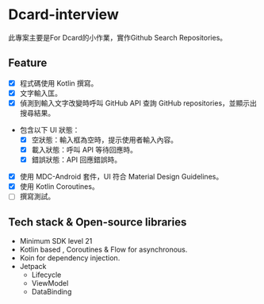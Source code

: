 # Dcard-interview

此專案主要是For Dcard的小作業，實作Github Search Repositories。

## Feature
- [x] 程式碼使用 Kotlin 撰寫。
- [x] 文字輸入匡。
- [x] 偵測到輸入文字改變時呼叫 GitHub API 查詢 GitHub repositories，並顯示出搜尋結果。
- 包含以下 UI 狀態：
    - [x] 空狀態：輸入框為空時，提示使用者輸入內容。
    - [x] 載入狀態：呼叫 API 等待回應時。
    - [x] 錯誤狀態：API 回應錯誤時。
- [x] 使用 MDC-Android 套件，UI 符合 Material Design Guidelines。
- [x] 使用 Kotlin Coroutines。
- [ ] 撰寫測試。

## Tech stack & Open-source libraries

- Minimum SDK level 21
- Kotlin based , Coroutines & Flow for asynchronous.
- Koin for dependency injection.
- Jetpack
  - Lifecycle
  - ViewModel
  - DataBinding
